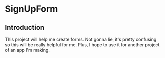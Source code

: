 # SignUpForm

## Introduction
This project will help me create forms. Not gonna lie, it's pretty confusing so this will be really helpful for me. Plus, I hope to use it for another project of an app I'm making.